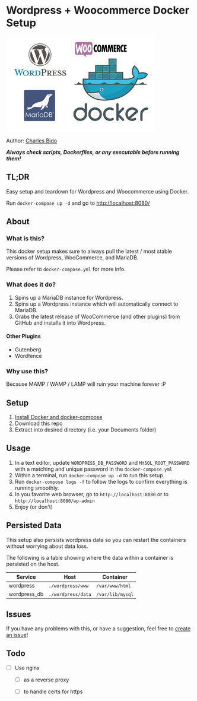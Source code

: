 # Wordpress + Woocommerce Docker Setup

![Technology Stack](tech-stack.png)

Author: [Charles Bido](charlesbido.com)

***Always check scripts, Dockerfiles, or any executable before running them!***

## TL;DR

Easy setup and teardown for Wordpress and Woocommerce using Docker.

Run `docker-compose up -d` and go to [http://localhost:8080/](http://localhost:8080/)

## About

### What is this?

This docker setup makes sure to always pull the latest / most stable versions
of Wordpress, WooCommerce, and MariaDB.

Please refer to `docker-compose.yml` for more info.

### What does it do?

1. Spins up a MariaDB instance for Wordpress. 
2. Spins up a Wordpress instance which will automatically connect to MariaDB.
3. Grabs the latest release of WooCommerce (and other plugins) from GitHub and installs it into Wordpress.

#### Other Plugins
- Gutenberg
- Wordfence

### Why use this?

Because MAMP / WAMP / LAMP will ruin your machine forever :P

## Setup

1. [Install Docker and docker-compose](https://docs.docker.com/engine/installation/#desktop)
2. Download this repo
3. Extract into desired directory (i.e. your Documents folder)

## Usage

1. In a text editor, update `WORDPRESS_DB_PASSWORD` and `MYSQL_ROOT_PASSWORD`
with a matching and unique password in the `docker-compose.yml`
2. Within a terminal, run `docker-compose up -d` to run this setup
3. Run `docker-compose logs -f` to follow the logs to confirm everything
is running smoothly.
4. In you favorite web browser, go to `http://localhost:8080` or to `http://localhost:8080/wp-admin`
5. Enjoy (or don't)

## Persisted Data

This setup also persists wordpress data so you can restart the containers without worrying about data loss.

The following is a table showing where the data within a container is persisted on the host.

| Service | Host | Container |
|---------|-----------|---------------------|
| wordpress    | `./wordpress/www` | `/var/www/html` |
| wordpress_db |  `./wordpress/data` |`/var/lib/mysql` |

## Issues

If you have any problems with this, or have a suggestion, feel free to [create an issue](http://git.charlesbido.com/charles/wordpress-woocommerce-docker-setup/issues)!

## Todo
- [ ] Use nginx
  - [ ] as a reverse proxy
  - [ ] to handle certs for https

